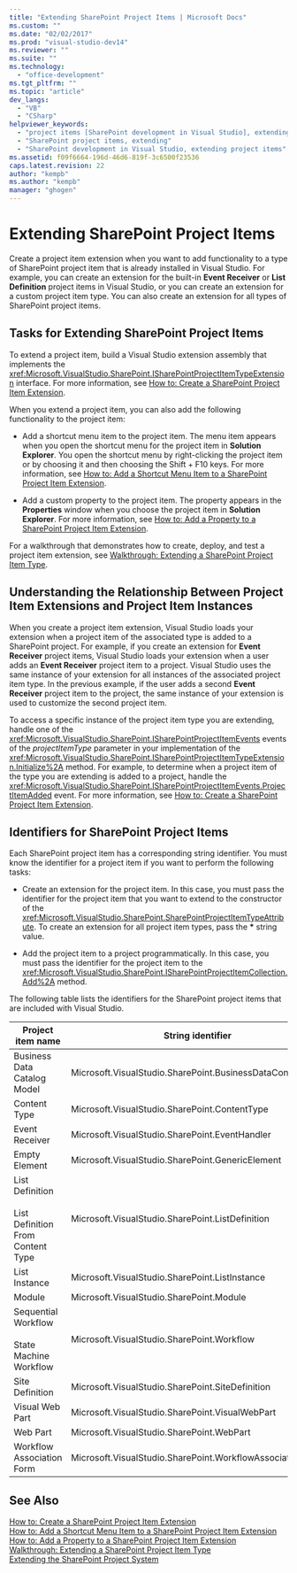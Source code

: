 ```yaml
---
title: "Extending SharePoint Project Items | Microsoft Docs"
ms.custom: ""
ms.date: "02/02/2017"
ms.prod: "visual-studio-dev14"
ms.reviewer: ""
ms.suite: ""
ms.technology: 
  - "office-development"
ms.tgt_pltfrm: ""
ms.topic: "article"
dev_langs: 
  - "VB"
  - "CSharp"
helpviewer_keywords: 
  - "project items [SharePoint development in Visual Studio], extending"
  - "SharePoint project items, extending"
  - "SharePoint development in Visual Studio, extending project items"
ms.assetid: f09f6664-196d-46d6-819f-3c6500f23536
caps.latest.revision: 22
author: "kempb"
ms.author: "kempb"
manager: "ghogen"
---
```

# Extending SharePoint Project Items
  Create a project item extension when you want to add functionality to a type of SharePoint project item that is already installed in Visual Studio. For example, you can create an extension for the built-in **Event Receiver** or **List Definition** project items in Visual Studio, or you can create an extension for a custom project item type. You can also create an extension for all types of SharePoint project items.  
  
## Tasks for Extending SharePoint Project Items  
 To extend a project item, build a Visual Studio extension assembly that implements the <xref:Microsoft.VisualStudio.SharePoint.ISharePointProjectItemTypeExtension> interface. For more information, see [How to: Create a SharePoint Project Item Extension](../sharepoint/how-to-create-a-sharepoint-project-item-extension.md).  
  
 When you extend a project item, you can also add the following functionality to the project item:  
  
-   Add a shortcut menu item to the project item. The menu item appears when you open the shortcut menu for the project item in **Solution Explorer**. You open the shortcut menu by right-clicking the project item or by choosing it and then choosing the Shift + F10 keys. For more information, see [How to: Add a Shortcut Menu Item to a SharePoint Project Item Extension](../sharepoint/how-to-add-a-shortcut-menu-item-to-a-sharepoint-project-item-extension.md).  
  
-   Add a custom property to the project item. The property appears in the **Properties** window when you choose the project item in **Solution Explorer**. For more information, see [How to: Add a Property to a SharePoint Project Item Extension](../sharepoint/how-to-add-a-property-to-a-sharepoint-project-item-extension.md).  
  
 For a walkthrough that demonstrates how to create, deploy, and test a project item extension, see [Walkthrough: Extending a SharePoint Project Item Type](../sharepoint/walkthrough-extending-a-sharepoint-project-item-type.md).  
  
## Understanding the Relationship Between Project Item Extensions and Project Item Instances  
 When you create a project item extension, Visual Studio loads your extension when a project item of the associated type is added to a SharePoint project. For example, if you create an extension for **Event Receiver** project items, Visual Studio loads your extension when a user adds an **Event Receiver** project item to a project. Visual Studio uses the same instance of your extension for all instances of the associated project item type. In the previous example, if the user adds a second **Event Receiver** project item to the project, the same instance of your extension is used to customize the second project item.  
  
 To access a specific instance of the project item type you are extending, handle one of the <xref:Microsoft.VisualStudio.SharePoint.ISharePointProjectItemEvents> events of the *projectItemType* parameter in your implementation of the <xref:Microsoft.VisualStudio.SharePoint.ISharePointProjectItemTypeExtension.Initialize%2A> method. For example, to determine when a project item of the type you are extending is added to a project, handle the <xref:Microsoft.VisualStudio.SharePoint.ISharePointProjectItemEvents.ProjectItemAdded> event. For more information, see [How to: Create a SharePoint Project Item Extension](../sharepoint/how-to-create-a-sharepoint-project-item-extension.md).  
  
## Identifiers for SharePoint Project Items  
 Each SharePoint project item has a corresponding string identifier. You must know the identifier for a project item if you want to perform the following tasks:  
  
-   Create an extension for the project item. In this case, you must pass the identifier for the project item that you want to extend to the constructor of the <xref:Microsoft.VisualStudio.SharePoint.SharePointProjectItemTypeAttribute>. To create an extension for all project item types, pass the **\*** string value.  
  
-   Add the project item to a project programmatically. In this case, you must pass the identifier for the project item to the <xref:Microsoft.VisualStudio.SharePoint.ISharePointProjectItemCollection.Add%2A> method.  
  
 The following table lists the identifiers for the SharePoint project items that are included with Visual Studio.  
  
|Project item name|String identifier|  
|-----------------------|-----------------------|  
|Business Data Catalog Model|Microsoft.VisualStudio.SharePoint.BusinessDataConnectivity|  
|Content Type|Microsoft.VisualStudio.SharePoint.ContentType|  
|Event Receiver|Microsoft.VisualStudio.SharePoint.EventHandler|  
|Empty Element|Microsoft.VisualStudio.SharePoint.GenericElement|  
|List Definition<br /><br /> List Definition From Content Type|Microsoft.VisualStudio.SharePoint.ListDefinition|  
|List Instance|Microsoft.VisualStudio.SharePoint.ListInstance|  
|Module|Microsoft.VisualStudio.SharePoint.Module|  
|Sequential Workflow<br /><br /> State Machine Workflow|Microsoft.VisualStudio.SharePoint.Workflow|  
|Site Definition|Microsoft.VisualStudio.SharePoint.SiteDefinition|  
|Visual Web Part|Microsoft.VisualStudio.SharePoint.VisualWebPart|  
|Web Part|Microsoft.VisualStudio.SharePoint.WebPart|  
|Workflow Association Form|Microsoft.VisualStudio.SharePoint.WorkflowAssociation|  
  
## See Also  
 [How to: Create a SharePoint Project Item Extension](../sharepoint/how-to-create-a-sharepoint-project-item-extension.md)   
 [How to: Add a Shortcut Menu Item to a SharePoint Project Item Extension](../sharepoint/how-to-add-a-shortcut-menu-item-to-a-sharepoint-project-item-extension.md)   
 [How to: Add a Property to a SharePoint Project Item Extension](../sharepoint/how-to-add-a-property-to-a-sharepoint-project-item-extension.md)   
 [Walkthrough: Extending a SharePoint Project Item Type](../sharepoint/walkthrough-extending-a-sharepoint-project-item-type.md)   
 [Extending the SharePoint Project System](../sharepoint/extending-the-sharepoint-project-system.md)  
  